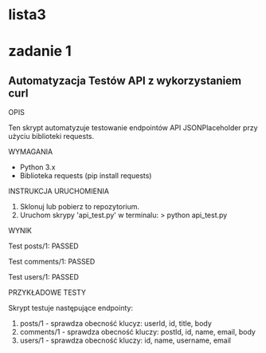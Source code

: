 # lista3
# zadanie 1
## Automatyzacja Testów API z wykorzystaniem curl

OPIS

  Ten skrypt automatyzuje testowanie endpointów API JSONPlaceholder przy użyciu biblioteki requests.

WYMAGANIA
  - Python 3.x
  - Biblioteka requests (pip install requests)

INSTRUKCJA URUCHOMIENIA
  1. Sklonuj lub pobierz to repozytorium.
  2. Uruchom skrypy 'api_test.py' w terminalu:
    > python api_test.py

WYNIK

  Test posts/1: PASSED
  
  Test comments/1: PASSED
  
  Test users/1: PASSED

PRZYKŁADOWE TESTY

  Skrypt testuje następujące endpointy:
  1. posts/1 - sprawdza obecność klucyz: userId, id, title, body
  2. comments/1 - sprawdza obecność kluczy: postId, id, name, email, body
  3. users/1 - sprawdza obecność kluczy: id, name, username, email
